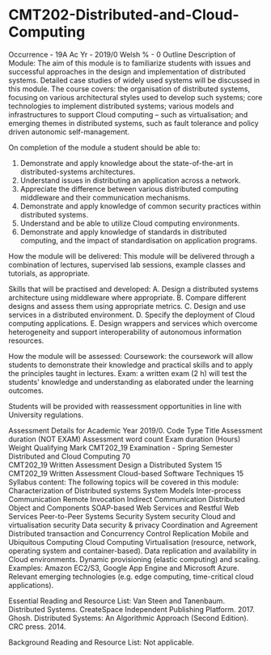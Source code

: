 # CMT202-Distributed-and-Cloud-Computing

Occurrence - 19A    Ac Yr - 2019/0    Welsh % - 0
Outline Description of Module:
The aim of this module is to familiarize students with issues and successful approaches in the design and implementation of distributed systems. Detailed case studies of widely used systems will be discussed in this module.
The course covers: the organisation of distributed systems, focusing on various architectural styles used to develop such systems; core technologies to implement distributed systems; various models and infrastructures to support Cloud computing – such as virtualisation; and emerging themes in distributed systems, such as fault tolerance and policy driven autonomic self-management. 

 

On completion of the module a student should be able to:
1. Demonstrate and apply knowledge about the state-of-the-art in distributed-systems architectures.
2. Understand issues in distributing an application across a network.
3. Appreciate the difference between various distributed computing middleware and their communication mechanisms.
4. Demonstrate and apply knowledge of common security practices within distributed systems.
5. Understand and be able to utilize Cloud computing environments.
6. Demonstrate and apply knowledge of standards in distributed computing, and the impact of standardisation on application programs.

 

 

How the module will be delivered:
This module will be delivered through a combination of lectures, supervised lab sessions, example classes and tutorials, as appropriate.

 

Skills that will be practised and developed:
A. Design a distributed systems architecture using middleware where appropriate.
B. Compare different designs and assess them using appropriate metrics.
C. Design and use services in a distributed environment.
D. Specify the deployment of Cloud computing applications.
E. Design wrappers and services which overcome heterogeneity and support interoperability of autonomous information resources.

How the module will be assessed:
Coursework:  the coursework will allow students to demonstrate their knowledge and practical skills and to apply the principles taught in lectures.
Exam: a written exam (2 h) will test the students' knowledge and understanding as elaborated under the learning outcomes.

Students will be provided with reassessment opportunities in line with University regulations.

Assessment Details for Academic Year 2019/0.
Code	Type	Title	Assessment duration (NOT EXAM)	Assessment word count	Exam duration (Hours)	Weight	Qualifying Mark
CMT202_19 	Examination - Spring Semester 	Distributed and Cloud Computing 	 	 	 	70 	 
CMT202_19 	Written Assessment 	Design a Distributed System 	 	 	 	15 	 
CMT202_19 	Written Assessment 	Cloud-based Software Techniques 	 	 	 	15 	 
Syllabus content:
The following topics will be covered in this module:
Characterization of Distributed systems
System Models
Inter-process Communication
Remote Invocation
Indirect Communication
Distributed Object and Components
SOAP-based Web Services and Restful Web Services
Peer-to-Peer Systems
Security
System security
Cloud and virtualisation security
Data security & privacy
Coordination and Agreement
Distributed transaction and Concurrency Control
Replication
Mobile and Ubiquitous Computing
Cloud Computing
Virtualisation (resource, network, operating system and container-based).
Data replication and availability in Cloud environments.
Dynamic provisioning (elastic computing) and scaling.
Examples: Amazon EC2/S3, Google App Engine and Microsoft Azure.
Relevant emerging technologies (e.g. edge computing, time-critical cloud applications).

 

 

Essential Reading and Resource List:
Van Steen and Tanenbaum. Distributed Systems. CreateSpace Independent Publishing Platform. 2017.
Ghosh. Distributed Systems: An Algorithmic Approach (Second Edition). CRC press. 2014.

Background Reading and Resource List:
Not applicable.
